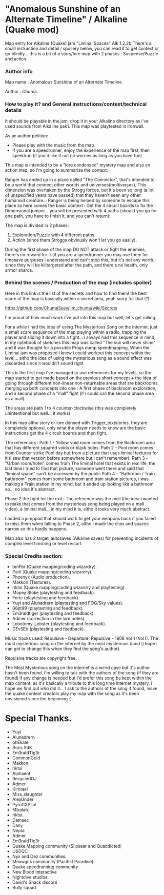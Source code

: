 # "Anomalous Sunshine of an Alternate Timeline" / Alkaline (Quake mod)
Map entry for Alkaline (Quake) jam "Liminal Spaces" Alk 1.2.2b
There's a small instruction and detail / spoilery below, you can read it to get context or go blindly... this is a bit of a story/lore map with 2 phases : Suspense/Puzzle and action.

### Author info

Map name : Anomalous Sunshine of an Alternate Timeline.

Author : Chuma.

### How to play it? and General instructions/context/technical details

It should be playable in the jam, drop it in your Alkaline directory as i've used sounds from Alkaline pak1. This map was playtested in Ironwail.

As an author petition:
- Please play with the music from the map.
- If you are a speedrunner, enjoy the experience of the map first, then speedrun (if you'd like if not no worries as long as you have fun)

This map is intended to be a "lore condensed" mystery map and also an action map, so i'm going to summarize the context:

Ranger has ended up in a place called "The Connector", that's intended to be a world that connect other worlds and universes(multiverses), This dimension was overtaken by the Strogg forces, but it's been so long (a lot of unspecified years have passed) that they haven't seen any other humanoid creature... Ranger is being helped by someone to escape this place so here comes the basic context : Get the 4 circuit boards to fix the Dimensional jumper... you will be presented with 4 paths (should you go for one path, you have to finish it, and you can't return):

The map is divided in 2 phases:
1. Exploration/Puzzle with 4 different paths.
2. Action (since them Stroggs obviously won't let you go easily).

During the first phase of the map DO NOT attack or fight the enemies, there's no reward for it (if you are a speedrunner you may use them for timesave purposes i understand and can't stop this, but it's not any worth, since they will be killtargeted after the path, and there's no health, only armor shards.

### Behind the scenes / Production of the map (includes spoiler)

Here in this link is the list of the secrets and how to find them! the best scare of the map is basically within a secret area, yeah sorry for that (?):

https://github.com/ChumaSuey/lim_chuma/wiki/Secrets

I'm proud of how much work i've put into this map but well, let's get rolling:

For a while i had the idea of using The Mysterious Song on the internet, just a small scare sequence of the map playing within a radio, trapping the player and sliding it down into a fight... i always had this sequence in mind, in my notebook of sketches this map was called "The sun will never shine" and it was thought for a possible Progs dump speedmapping. When the Liminal jam was proposed i knew i could workout this concept within the level... altho the idea of using the mysterious song as a sound effect was discarded since it wouldn't sound right.

This is the first map i've managed to use references for my levels, so the map started to get made based on the previous short concept + the idea of going through different non-linear non-returnable areas that are backrooms, merging up both concepts into one : A first phase of backroom exploration, and a second phase of a "mall" fight (if i could call the second phase area as a mall).

The areas are path 1 to 4 counter-clockwise (this was completely unintentional but well... it works)

In this map altho story or lore densed with Trigger_textstories, they are completely optional, only what the player needs to know are the basic instructions get the 4 circuit boards and then fight.

The references :
Path 1 - Yellow void room comes from the Backroom area that has different squared voids or black holes.
Path 2 - Pool room comes from Counter strike Pool day but from a picture that uses liminal textures for it (i saw that version before somewhere but i can't remember).
Path 3 - "Urban room/hotel" comes from The liminal hotel that exists in real life, the last time i tried to find that picture, someone went there and said that "liminal space" can't be accessed by the public
Path 4 - "Bathroom / Train bathroom" comes from some bathroom and train station pictures, i was making a Train station in my mind, but it ended up looking like a bathroom so... no idea it's abstract.

Phase 2 the fight for the exit : The reference was the mall (the idea i wanted to make that comes from the mysterious song being played on a mall video), a liminal mall... in my mind it is, altho it looks very much abstract.

I added a jumppad that should work to get your weapons back if you failed to miss them when falling to Phase 2, altho i made the clips and spaces narrow so this hardly happens.

Map also has 2 target_autosaves (Alkaline saves) for preventing incidents of complex level finishing or level restart.




### Special Credits section:
- bmFbr (Quake mapping/coding wizardry).
- Paril (Quake mapping/coding wizardry).
- Phoenyx (Audio production).
- Makkon (Textures).
- riktoi (Quake mapping/coding wizardry and playtesting).
- Mopey Bloke (playtesting and feedback).
- Forte (playtesting and feedback).
- Yuyi and Alunadrern (playtesting and FOG/Sky values).
- 66pt99 (playtesting and feedback).
- Em3raldtiger (playtesting and feedback).
- Admer (correction in the lore notes).
- Lobotomy-Lobster (playtesting and feedback).
- DEvSEb (playtesting and feedback). 

Music tracks used:
Repulsive - Departure.
Repulsive - 1908 Vol 1 (Vol I).
The most mysterious song on the internet by the most mysterious band (i hope i can get to change this when they find the song's author).

Repulsive tracks are copyright free.

The Most Mysterious song on the internet is a weird case but it's author hasn't been found, i'm willing to talk with the authors of the song (if they are found) if any change is needed but i'd prefer this song be kept within the map content, as it's basically a tribute to this long time internet mystery, i hope we find out who did it... I ask to the authors of the song if found, leave the quake content creators play my map with the song as it's been envisioned since the beginning :).


# Special Thanks.

- Yuyi
- Alunadrern
- ohEkate
- Boris SdK
- Em3raldTig3r
- CommonCold
- Makkon
- riktoi
- Alphaent
- RecycledOJ
- Admer
- Kirotael
- Miss_slaughter
- AlexUnder
- PyroGXPilot
- Mikolah.
- riktoi.
- Damaec
- Dany
- Nepta
- Admer
- Em3raldTig3r
- Quake Mapping community (Slipseer and Quaddicted)
- USDQC
- Nyx and Dez communities.
- Meowgi's community (Pacifist Paradise)
- Quake speedrunning community
- New Blood Interactive
- Nightdive studios.
- David's Shack discord
- Bully squad
